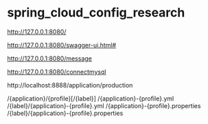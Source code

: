 # spring_cloud_config_research

http://127.0.0.1:8080/

http://127.0.0.1:8080/swagger-ui.html#

http://127.0.0.1:8080/message

http://127.0.0.1:8080/connectmysql

http://localhost:8888/application/production



/{application}/{profile}[/{label}]
/{application}-{profile}.yml
/{label}/{application}-{profile}.yml
/{application}-{profile}.properties
/{label}/{application}-{profile}.properties
